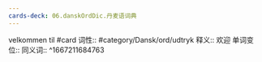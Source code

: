 ```yaml
---
cards-deck: 06.danskOrdDic.丹麦语词典
---
```


velkommen til #card 
词性::  #category/Dansk/ord/udtryk 
释义:: 欢迎
单词变位:: 
同义词:: 
^1667211684763
